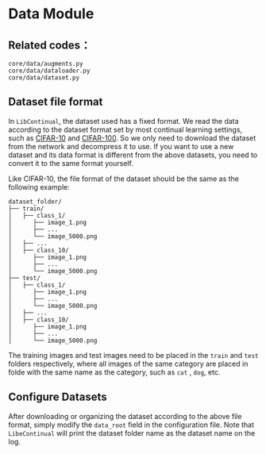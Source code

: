 # Data Module

## Related codes：

```
core/data/augments.py
core/data/dataloader.py
core/data/dataset.py
```

## Dataset file format

In `LibContinual`, the dataset used has a fixed format. We read the data according to the dataset format set by most continual learning settings, such as [CIFAR-10](https://pytorch.org/vision/stable/datasets.html) and [CIFAR-100](https://pytorch.org/vision/stable/datasets.html). So we only need to download the dataset from the network and decompress it to use. If you want to use a new dataset and its data format is different from the above datasets, you need to convert it to the same format yourself.

Like CIFAR-10, the file format of the dataset should be the same as the following example:

```
dataset_folder/
├── train/
│   ├── class_1/
│      ├── image_1.png
│      ├── ...
│      └── image_5000.png
│   ├── ...
│   ├── class_10/
│      ├── image_1.png
│      ├── ...
│      └── image_5000.png
├── test/
│   ├── class_1/
│      ├── image_1.png
│      ├── ...
│      └── image_5000.png
│   ├── ...
│   ├── class_10/
│      ├── image_1.png
│      ├── ...
│      └── image_5000.png
```

The training images and test images need to be placed in the `train` and `test` folders respectively, where all images of the same category are placed in folde with the same name as the category, such as `cat` , `dog`, etc.

## Configure Datasets

After downloading or organizing the dataset according to the above file format, simply modify the `data_root` field in the configuration file. Note that `LibeContinual` will print the dataset folder name as the dataset name on the log.
